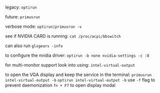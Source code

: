 legacy: `optirun`

future: `primusrun`

verbose mode: `optirun|primusrun -v`

see if NVIDIA CARD is running:
`cat /proc/acpi/bbswitch`

can also run
`glxgears -info`

to configure the nvidia driver:
`optirun -b none nvidia-settings -c :8`

for multi-monitor support look into using:
`intel-virtual-output`

to open the VGA display and keep the service in the terminal:
`primusrun intel-virtual-output -b`
`optirun intel-virtual-output -b`
use `-f` flag to prevent daemonization
`fn + F7` to open display modal
